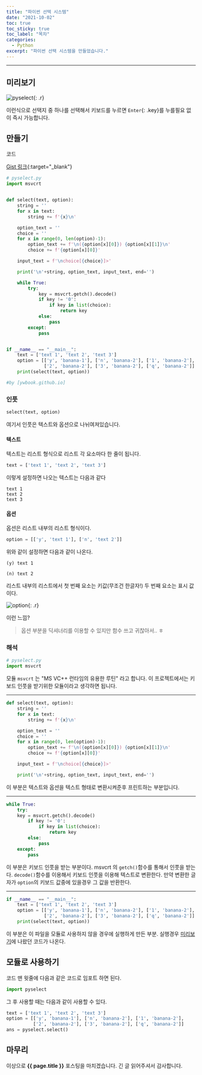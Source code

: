 ```yaml
---
title: "파이썬 선텍 시스템"
date: "2021-10-02"
toc: true
toc_sticky: true
toc_label: "목차"
categories:
  - Python
excerpt: "파이썬 선택 시스템을 만들었습니다."
---
```

***

## 미리보기

![pyselect](https://user-images.githubusercontent.com/83404333/135711421-d9b0762c-565b-4e82-8ae3-2c041fb9f3c0.gif){: .r}

이런식으로 선택지 중 하나를 선택해서 키보드를 누르면 `Enter`{: .key}를 누를필요 없이 즉시 가능합니다.

## 만들기

코드

[Gist 링크](https://gist.github.com/ywbook/76256756e63cd4d76818a1c3dd382dbe){:target="_blank"}

```python
# pyselect.py
import msvcrt


def select(text, option):
    string = ''
    for x in text:
        string += f'{x}\n'

    option_text = ''
    choice = ''
    for x in range(0, len(option)-1):
        option_text += f'\n({option[x][0]}) {option[x][1]}\n'
        choice += f'{option[x][0]}'

    input_text = f'\nchoice[{choice}]>'

    print('\n'+string, option_text, input_text, end='')

    while True:
        try:
            key = msvcrt.getch().decode()
            if key != '0':
                if key in list(choice):
                    return key
            else:
                pass
        except:
            pass


if __name__ == "__main__":
    text = ['text 1', 'text 2', 'text 3']
    option = [['y', 'banana-1'], ['n', 'banana-2'], ['1', 'banana-2'],
              ['2', 'banana-2'], ['3', 'banana-2'], ['q', 'banana-2']]
    print(select(text, option))

#by [ywbook.github.io]
```

### 인풋

```python
select(text, option)
```

여기서 인풋은 텍스트와 옵션으로 나뉘여져있습니다.

#### 텍스트

텍스트는 리스트 형식으로 리스트 각 요소마다 한 줄이 됩니다.

```python
text = ['text 1', 'text 2', 'text 3']
```

이렇게 설정하면 나오는 텍스트는 다음과 같다

```
text 1
text 2
text 3
```

#### 옵션

옵션은 리스트 내부의 리스트 형식이다.

```python
option = [['y', 'text 1'], ['n', 'text 2']]
```

위와 같이 설정하면 다음과 같이 나온다.

```
(y) text 1

(n) text 2
```

리스트 내부의 리스트에서 첫 번째 요소는 키값(무조건 한글자!) 두 번째 요소는 표시 값이다.

![option](https://user-images.githubusercontent.com/83404333/135714208-fa85a66f-d468-4ea3-8438-0637b1b53468.png){: .r}

이런 느낌?

> 옵션 부분을 딕셔너리를 이용할 수 있지만 함수 쓰고 귀찮아서.. ㅎ

### 해석


```python
# pyselect.py
import msvcrt
```

모듈 `msvcrt` 는 "MS VC++ 런타임의 유용한 루틴" 라고 합니다.
이 프로젝트에서는 키보드 인풋을 받기위한 모듈이라고 생각하면 됩니다.

***

```python
def select(text, option):
    string = ''
    for x in text:
        string += f'{x}\n'

    option_text = ''
    choice = ''
    for x in range(0, len(option)-1):
        option_text += f'\n({option[x][0]}) {option[x][1]}\n'
        choice += f'{option[x][0]}'

    input_text = f'\nchoice[{choice}]>'

    print('\n'+string, option_text, input_text, end='')
```

이 부분은 텍스트와 옵션을 텍스트 형태로 변환시켜준후 프린트하는 부분입니다.

***

```python
while True:
    try:
    key = msvcrt.getch().decode()
        if key != '0':
            if key in list(choice):
                return key
        else:
            pass
    except:
        pass
```

이 부분은 키보드 인풋을 받는 부분이다.
msvcrt 의 `getch()`함수를 통해서 인풋을 받는다.
`decode()`함수를 이용해서 키보드 인풋을 이용해 텍스트로 변환한다.
만약 변환한 글자가 `option`의 키보드 값중에 있을경우 그 값을 반환한다.

***

```python 
if __name__ == "__main__":
    text = ['text 1', 'text 2', 'text 3']
    option = [['y', 'banana-1'], ['n', 'banana-2'], ['1', 'banana-2'],
              ['2', 'banana-2'], ['3', 'banana-2'], ['q', 'banana-2']]
    print(select(text, option))
```

이 부분은 이 파일을 모듈로 사용하지 않을 경우에 실행하게 만든 부분.
실행경우 [미리보기](#미리보기)에 나왔던 코드가 나온다.

## 모듈로 사용하기

코드 맨 윗줄에 다음과 같은 코드로 임포트 하면 된다.

```python
import pyselect
```

그 후 사용할 때는 다음과 같이 사용할 수 있다.

```python
text = ['text 1', 'text 2', 'text 3']
option = [['y', 'banana-1'], ['n', 'banana-2'], ['1', 'banana-2'],
          ['2', 'banana-2'], ['3', 'banana-2'], ['q', 'banana-2']]
ans = pyselect.select()
```

## 마무리

이상으로 **{{ page.title }}** 포스팅을 마치겠습니다.
긴 글 읽어주셔서 감사합니다.